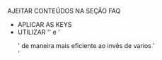 AJEITAR CONTEÚDOS NA SEÇÃO FAQ

- APLICAR AS KEYS
- UTILIZAR '<span>' e '<p>' de maneira mais eficiente ao invês de varios '<br>'

